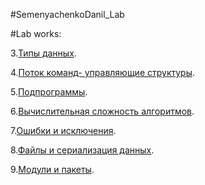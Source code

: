 #SemenyachenkoDanil_Lab

#Lab works:

3.[Типы данных](lab3.ipynb).

4.[Поток команд- управляющие структуры](SemenyachenkoD_lab4.ipynb). 

5.[Подпрограммы](SemenyachenkoD_lab5.ipynb). 

6.[Вычислительная сложность алгоритмов](Лаб_6.ipynb).

7.[Ошибки и исключения](Лаб_7.ipynb).

8.[Файлы и сериализация данных](Лаб_8.ipynb).

9.[Модули и пакеты](Лаб_9.ipynb).

